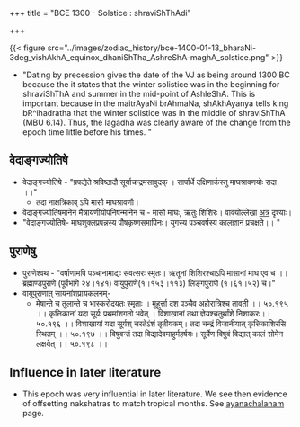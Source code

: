 +++
title = "BCE 1300 - Solstice : shraviShThAdi"

+++


{{< figure src="../images/zodiac_history/bce-1400-01-13_bharaNi-3deg_vishAkhA_equinox_dhaniShTha_AshreShA-maghA_solstice.png"  >}}


- "Dating by precession gives the date of the VJ as being around 1300 BC because the it states that the winter solistice was in the beginning for shraviShThA and summer in the mid-point of AshleShA. This is important because in the maitrAyaNi brAhmaNa, shAkhAyanya tells king bR^ihadratha that the winter solistice was in the middle of shraviShThA (MBU 6.14). Thus, the lagadha was clearly aware of the change from the epoch time little before his times. "

## वेदाङ्गज्योतिषे
- वेदाङ्गज्योतिषे - "प्रपद्येते श्रविष्ठादौ सूर्याचन्द्रमसावुदक् । सार्पार्धे दक्षिणार्कस्तु माघश्रावणयोः सदा ।।"
    - तदा नाक्षत्रिकाव् ऽपि मासौ माघश्रावणौ।
- वेदाङ्गज्योतिषमानेन मैत्रायणीयोपनिषन्मानेन च \- मासो माघः, ऋतुः शिशिरः। वाक्योल्लेखा [अत्र](../naxatram/chAndra-naxatram/) दृश्याः।
- "वेदाङ्गज्योतिषे- माघशुक्लप्रपन्नस्य पौषकृष्णसमापिनः। युगस्य पञ्चवर्षस्य कालज्ञानं प्रचक्षते।। "

## पुराणेषु
- पुराणेश्वथ - "वर्षाणामपि पञ्चानामाद्यः संवत्सरः स्मृतः। ऋतूनां शिशिरश्चाऽपि मासानां माघ एव च ।। ब्रह्माण्डपुराणे (पूर्वभागे २४।१४१) वायुपुराणे(१।१५३।११३) लिङ्गपुराणे (१।६१।५२) च।"
- वायुपुराणात् सायनांशप्रायकलनम्- 
  - मेषान्ते च तुलान्ते च भास्करोदयतः स्मृताः । मुहूर्त्ता दश पञ्चैव अहोरात्रिश्च तावती ।। ५०.१९५ ।। कृत्तिकानां यदा सूर्यः प्रथमांशगतो भवेत् । विशाखानां तथा ज्ञेयश्चतुर्थांशे निशाकरः।। ५०.१९६ ।। विशाखायां यदा सूर्यश् चरतेऽंशं तृतीयकम्। तदा चन्द्रं विजानीयात् कृत्तिकाशिरसि स्थितम् ।। ५०.१९७ ।। विषुवन्तं तदा विद्यादेवमाहुर्महर्षयः। सूर्येण विषुवं विद्यात् कालं सोमेन लक्षयेत् ।। ५०.१९८ ।। 

## Influence in later literature
- This epoch was very influential in later literature. We see then evidence of offsetting nakshatras to match tropical months. See [ayanachalanam](../ayanachalanam) page.
